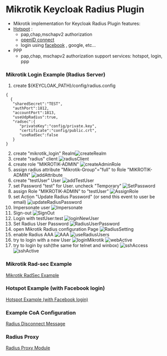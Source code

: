 # Mikrotik Keycloak Radius Plugin
 - Mikrotik implementation for Keycloak Radius Plugin
features:
- [Hotspot](../../hotspot/OAuthRadius.md) :
  - pap,chap,mschapv2 authorization
  - [openID connect](../../hotspot/OAuthRadius.md#how-keycloak-radius-hotspot-works)
  - login using [facebook](../../hotspot/OAuthRadius.md#facebook-login-example) , google, etc...
- PPP
  - pap,chap, mschapv2 authorization
support services: hotspot, login, ppp

### Mikrotik Login Example (Radius Server)
1. create ${KEYCLOAK_PATH}/config/radius.config
<pre><code>{
  {
   "sharedSecret":"TEST",
   "authPort":1812,
   "accountPort":1813,
   "useUdpRadius":true,
   "radsec":{
      "privateKey":"config/private.key",
      "certificate":"config/public.crt",
      "useRadSec":false
   }
}</code></pre>

2.  create "mikrotik_login" Realm![createRealm](../../docs/createRealm.png)
3. create "radius" client ![radiusClient](../../docs/radiusClient.png)
4. create role "MIKROTIK-ADMIN" ![createAdminRole](../../docs/createAdminRole.png)
5. assign radius attribute "Mikrotik-Group"="full" to Role "MIKROTIK-ADMIN" ![addAttribute](../../docs/addAttribute.png)
6. create "testUser" User ![addTestUser](../../docs/addTestUser.png)
7. set Password "test" for User. uncheck "Temporary"  ![SetPassword](../../docs/SetPassword.png)
8. assign Role "MIKROTIK-ADMIN" to "testUser" ![AssignRole](../../docs/AssignRole.png)
9. set Action "Update Radius Password" (or send this event to user be email) ![updateRadiusPassword](../../docs/updateRadiusPassword.png)
10. Impersonate user ![Impersonate](../../docs/Impersonate.png)
11. Sign-out ![SignOut](../../docs/SignOut.png)
12. Login with testUser:test ![loginNewUser](../../docs/loginNewUser.png)
13. Set Radius User Password ![RadiusUserPassword](../../docs/RadiusUserPassword.png)
14. open Mikrotik Radius configuration Page ![RadiusSetting](../../docs/RadiusSetting.png)
15. enable Radius AAA ![AAA](../../docs/AAA.png) ![useRadiusUsers](../../docs/useRadiusUsers.png)
16. try to login with a new User ![loginMikrotik](../../docs/loginMikrotik.png) ![webActive](../../docs/webActive.png)
17. try to login by ssh(the same for telnet and winbox) ![sshAccess](../../docs/sshAccess.png)![sshActive](../../docs/sshActive.png)

### Mikrotik Rad-sec Example

[Mikrotik RadSec Example](../../keycloak-plugins/rad-sec-plugin/README.md)

###  Hotspot Example (with Facebook login)

[Hotspot Example (with Facebook login)](../../hotspot/OAuthRadius.md)

### Example CoA Configuration
[Radius Disconnect Message](../../keycloak-plugins/radius-disconnect-plugin/README.md)

### Radius Proxy

[Radius Proxy Module](../../keycloak-plugins/proxy-radius-plugin/README.md)

